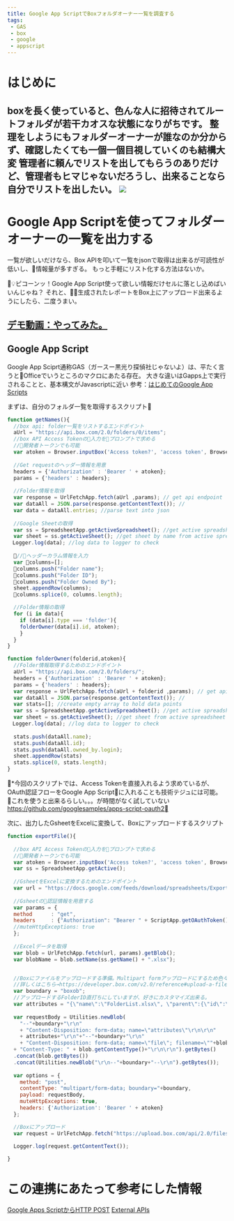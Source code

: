 ```yaml
---
title: Google App ScriptでBoxフォルダオーナー一覧を調査する
tags:
 - GAS 
 - box
 - google
 - appscript
---
```


# はじめに
boxを長く使っていると、色んな人に招待されてルートフォルダが若干カオスな状態になりがちです。
整理をしようにもフォルダーオーナーが誰なのか分からず、確認したくても一個一個目視していくのも結構大変
管理者に頼んでリストを出してもらうのありだけど、管理者もヒマじゃないだろうし、出来ることなら自分でリストを出したい。
![](https://cloud.box.com/shared/static/qefb6l7l4bixjnzfwy2e52q5s7afixiw.png)
---


# Google App Scriptを使ってフォルダーオーナーの一覧を出力する

一覧が欲しいだけなら、Box APIを叩いて一覧をjsonで取得は出来るが可読性が低いし、情報量が多すぎる。
もっと手軽にリスト化する方法はないか。

💡ピコーンッ！Google App Script使って欲しい情報だけセルに落とし込めばいいんじゃね？
それと、生成されたレポートをBox上にアップロード出来るようにしたら、二度うまい。

[デモ動画：やってみた。](https://cloud.app.box.com/s/ymq0kok9btd1ttp0iohfsn8iwmrc2kfg)
--- 

## Google App Script

Google App Sciprt通称GAS（ガースー黒光り探偵社じゃないよ）は、平たく言うとOfficeでいうところのマクロにあたる存在。
大きな違いはGapps上で実行されることと、基本構文がJavascriptに近い
参考：[はじめてのGoogle App Scripts](https://qiita.com/syokoyama/items/d071b1df2b66ba70f564)

まずは、自分のフォルダ一覧を取得するスクリプト

```Javascript
function getNames(){
  //box api: folder一覧をリストするエンドポイント
  aUrl = "https://api.box.com/2.0/folders/0/items";
  //box API Access Tokenの入力をプロンプトで求める
  //開発者トークンでも可能
  var atoken = Browser.inputBox('Access token?', 'access token', Browser.Buttons.OK_CANCEL);
  
  //Get requestのヘッダー情報を用意
  headers = {'Authorization' : 'Bearer ' + atoken};
  params = {'headers' : headers};  
  
  //Folder情報を取得
  var response = UrlFetchApp.fetch(aUrl ,params); // get api endpoint
  var dataAll = JSON.parse(response.getContentText()); //
  var data = dataAll.entries; //parse text into json
  
  //Google Sheetの取得
  var ss = SpreadsheetApp.getActiveSpreadsheet(); //get active spreadsheet
  var sheet = ss.getActiveSheet(); //get sheet by name from active spreadsheet
　Logger.log(data); //log data to logger to check
 
  //ヘッダーカラム情報を入力
  var columns=[];
  columns.push("Folder name");
  columns.push("Folder ID");
  columns.push("Folder Owned By");
  sheet.appendRow(columns);
  columns.splice(0, columns.length);

  //Folder情報の取得
  for (i in data){
    if (data[i].type === 'folder'){
    folderOwner(data[i].id, atoken);
    }
  }
}

function folderOwner(folderid,atoken){
  //Folder情報取得するためのエンドポイント
  aUrl = "https://api.box.com/2.0/folders/";
  headers = {'Authorization' : 'Bearer ' + atoken};
  params = {'headers' : headers};  
  var response = UrlFetchApp.fetch(aUrl + folderid ,params); // get api endpoint
  var dataAll = JSON.parse(response.getContentText()); //
  var stats=[]; //create empty array to hold data points
  var ss = SpreadsheetApp.getActiveSpreadsheet(); //get active spreadsheet
  var sheet = ss.getActiveSheet(); //get sheet from active spreadsheet
　Logger.log(data); //log data to logger to check
 
  stats.push(dataAll.name);
  stats.push(dataAll.id);
  stats.push(dataAll.owned_by.login);
  sheet.appendRow(stats)           
  stats.splice(0, stats.length);
}
```

*今回のスクリプトでは、Access Tokenを直接入れるよう求めているが、OAuth認証フローをGoogle App Scriptに入れることも技術テジュには可能。
これを使うと出来るらしい。。。が時間がなく試していない
https://github.com/googlesamples/apps-script-oauth2


次に、出力したGsheetをExcelに変換して、Boxにアップロードするスクリプト

```Javascript
function exportFile(){
  
  //box API Access Tokenの入力をプロンプトで求める
  //開発者トークンでも可能
  var atoken = Browser.inputBox('Access token?', 'access token', Browser.Buttons.OK_CANCEL);
  var ss = SpreadsheetApp.getActive();
  
  //GsheetをExcelに変換するためのエンドポイント
  var url = "https://docs.google.com/feeds/download/spreadsheets/Export?key=" + ss.getId() + "&exportFormat=xlsx";
  
  //Gsheetの認証情報を用意する
  var params = {
  method      : "get",
  headers     : {"Authorization": "Bearer " + ScriptApp.getOAuthToken()},
  //muteHttpExceptions: true
  };
  
  //Excelデータを取得
  var blob = UrlFetchApp.fetch(url, params).getBlob();
  var blobName = blob.setName(ss.getName() + ".xlsx");


  //Boxにファイルをアップロードする準備。Multipart formアップロードにするため色々用意
  //詳しくはこちら→https://developer.box.com/v2.0/reference#upload-a-file
  var boundary = "boxob";
  //アップロードするFolderID直打ちにしていますが、好きにカスタマイズ出来る。
  var attributes = "{\"name\":\"FolderList.xlsx\", \"parent\":{\"id\":\"40985326479\"}}";
  
  var requestBody = Utilities.newBlob(
    "--"+boundary+"\r\n"
    + "Content-Disposition: form-data; name=\"attributes\"\r\n\r\n"
    + attributes+"\r\n"+"--"+boundary+"\r\n"
    + "Content-Disposition: form-data; name=\"file\"; filename=\""+blobName+"\"\r\n"
  + "Content-Type: " + blob.getContentType()+"\r\n\r\n").getBytes()
  .concat(blob.getBytes())
  .concat(Utilities.newBlob("\r\n--"+boundary+"--\r\n").getBytes());
  
  var options = {
    method: "post",
    contentType: "multipart/form-data; boundary="+boundary,
    payload: requestBody,
    muteHttpExceptions: true,
    headers: {'Authorization': 'Bearer ' + atoken}
  };

  //Boxにアップロード
  var request = UrlFetchApp.fetch("https://upload.box.com/api/2.0/files/content", options);

  Logger.log(request.getContentText());
  
}
```

# この連携にあたって参考にした情報

[Google Apps ScriptからHTTP POST](https://qiita.com/n0bisuke/items/a31a99232e50461eb00f)
[External APIs](https://developers.google.com/apps-script/guides/services/external)
